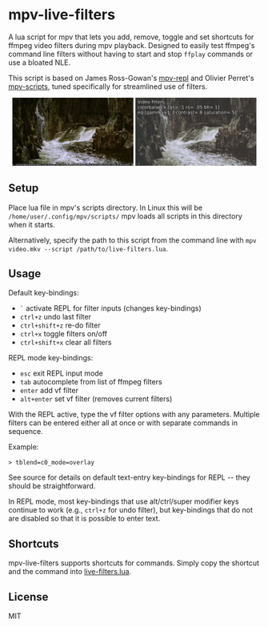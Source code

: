 # mpv-live-filters


A lua script for mpv that lets you add, remove, toggle and set shortcuts for ffmpeg video filters during mpv playback. Designed to easily test ffmpeg's command line filters without having to start and stop `ffplay` commands or use a bloated NLE.

This script is based on James Ross-Gowan's [mpv-repl](https://github.com/rossy/mpv-repl) and Olivier Perret's [mpv-scripts](https://github.com/occivink/mpv-scripts), tuned specifically for streamlined use of filters. 

<p align="middle">
    <img src="assets/live-filters.png" width="48%" /> 
    <img src="assets/live-filters-2.png" width="48%" />
</p>

## Setup 

Place lua file in mpv's scripts directory. In Linux this will be `/home/user/.config/mpv/scripts/` mpv loads all scripts in this directory when it starts. 

Alternatively, specify the path to this script from the command line with `mpv video.mkv --script /path/to/live-filters.lua`. 


## Usage

Default key-bindings:

- `` ` ``           activate REPL for filter inputs (changes key-bindings)
- `ctrl+z`          undo last filter
- `ctrl+shift+z`    re-do filter
- `ctrl+x`          toggle filters on/off
- `ctrl+shift+x`    clear all filters

REPL mode key-bindings:

- `esc`             exit REPL input mode
- `tab`             autocomplete from list of ffmpeg filters
- `enter`           add vf filter
- `alt+enter`       set vf filter (removes current filters)

With the REPL active, type the vf filter options with any parameters. Multiple filters can be entered either all at once or with separate commands in sequence. 

Example:

    > tblend=c0_mode=overlay

See source for details on default text-entry key-bindings for REPL -- they should be straightforward. 

In REPL mode, most key-bindings that use alt/ctrl/super modifier keys continue to work (e.g., `ctrl+z` for undo filter), but key-bindings that do not are disabled so that it is possible to enter text.

## Shortcuts

mpv-live-filters supports shortcuts for commands. Simply copy the shortcut and the command into [live-filters.lua](https://github.com/hdbhdb/mpv-live-filters/blob/1d4f571ec68ab2a9d8667cbcedcdb8145f68baf0/live-filters.lua#L112-L121). 

## License

MIT